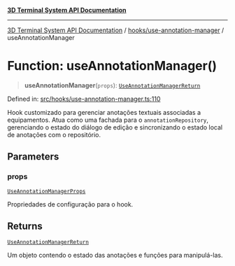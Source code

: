 [**3D Terminal System API Documentation**](../../../README.md)

***

[3D Terminal System API Documentation](../../../README.md) / [hooks/use-annotation-manager](../README.md) / useAnnotationManager

# Function: useAnnotationManager()

> **useAnnotationManager**(`props`): [`UseAnnotationManagerReturn`](../interfaces/UseAnnotationManagerReturn.md)

Defined in: [src/hooks/use-annotation-manager.ts:110](https://github.com/Dicommunitas/ThreeJS_Terminal_3D/blob/20cf40967bd739fbee6d804c3e821483cc482c65/src/hooks/use-annotation-manager.ts#L110)

Hook customizado para gerenciar anotações textuais associadas a equipamentos.
Atua como uma fachada para o `annotationRepository`, gerenciando o estado do diálogo de edição
e sincronizando o estado local de anotações com o repositório.

## Parameters

### props

[`UseAnnotationManagerProps`](../interfaces/UseAnnotationManagerProps.md)

Propriedades de configuração para o hook.

## Returns

[`UseAnnotationManagerReturn`](../interfaces/UseAnnotationManagerReturn.md)

Um objeto contendo o estado das anotações e funções para manipulá-las.
